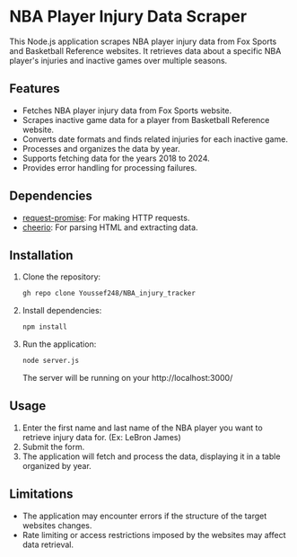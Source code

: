 # NBA Player Injury Data Scraper

This Node.js application scrapes NBA player injury data from Fox Sports and Basketball Reference websites. It retrieves data about a specific NBA player's injuries and inactive games over multiple seasons.

## Features

- Fetches NBA player injury data from Fox Sports website.
- Scrapes inactive game data for a player from Basketball Reference website.
- Converts date formats and finds related injuries for each inactive game.
- Processes and organizes the data by year.
- Supports fetching data for the years 2018 to 2024.
- Provides error handling for processing failures.

## Dependencies

- [request-promise](https://www.npmjs.com/package/request-promise): For making HTTP requests.
- [cheerio](https://www.npmjs.com/package/cheerio): For parsing HTML and extracting data.

## Installation

1. Clone the repository:

   ```bash
   gh repo clone Youssef248/NBA_injury_tracker
   ```

2. Install dependencies:

   ```bash
   npm install
   ```

3. Run the application:

   ```bash
   node server.js
   ```
   The server will be running on your http://localhost:3000/

## Usage

1. Enter the first name and last name of the NBA player you want to retrieve injury data for. (Ex: LeBron James)
2. Submit the form.
3. The application will fetch and process the data, displaying it in a table organized by year.

## Limitations

- The application may encounter errors if the structure of the target websites changes.
- Rate limiting or access restrictions imposed by the websites may affect data retrieval.

